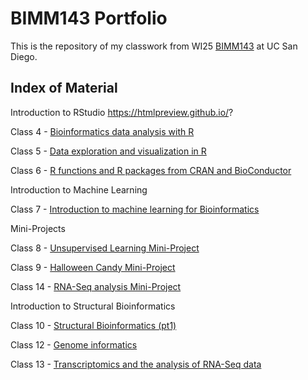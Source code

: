 # BIMM143 Portfolio

This is the repository of my classwork from WI25 [BIMM143](https://bioboot.github.io/bimm143_W25/) at UC San Diego.

## Index of Material

Introduction to RStudio https://htmlpreview.github.io/?

Class 4 - [Bioinformatics data analysis with R](https://htmlpreview.github.io/?https://raw.githubusercontent.com/ruthcbarnes/BIMM143_GITHUB/refs/heads/main/Class04Rstudio/Class04.html)

Class 5 - [Data exploration and visualization in R](https://github.com/ruthcbarnes/BIMM143_GITHUB/blob/main/Class05/Class05.pdf)

Class 6 - [R functions and R packages from CRAN and BioConductor](https://htmlpreview.github.io/?https://raw.githubusercontent.com/ruthcbarnes/BIMM143_GITHUB/refs/heads/main/Class06/Class06-R_functions.html)

Introduction to Machine Learning

Class 7 - [Introduction to machine learning for Bioinformatics](https://htmlpreview.github.io/?https://raw.githubusercontent.com/ruthcbarnes/BIMM143_GITHUB/refs/heads/main/Class07/Class07.html)

Mini-Projects

Class 8 - [Unsupervised Learning Mini-Project](https://htmlpreview.github.io/?https://raw.githubusercontent.com/ruthcbarnes/BIMM143_GITHUB/refs/heads/main/Class08/Class08.html)

Class 9 - [Halloween Candy Mini-Project](https://htmlpreview.github.io/?https://raw.githubusercontent.com/ruthcbarnes/BIMM143_GITHUB/refs/heads/main/Class09/Class09.html)

Class 14 - [RNA-Seq analysis Mini-Project](https://github.com/ruthcbarnes/BIMM143_GITHUB/blob/main/Class%2014/Class14.pdf)

Introduction to Structural Bioinformatics

Class 10 - [Structural Bioinformatics (pt1)](https://htmlpreview.github.io/?https://raw.githubusercontent.com/ruthcbarnes/BIMM143_GITHUB/refs/heads/main/Class10/Class10.html)

Class 12 - [Genome informatics](https://github.com/ruthcbarnes/BIMM143_GITHUB/blob/main/Class%2012/HW-Class12-.pdf)

Class 13 - [Transcriptomics and the analysis of RNA-Seq data](https://github.com/ruthcbarnes/BIMM143_GITHUB/blob/main/Class%2013/Class-13.pdf)






